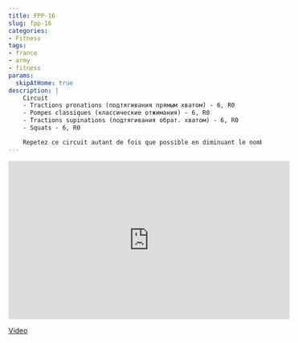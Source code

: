 ```yaml
---
title: FPP-16
slug: fpp-16
categories:
- Fitness
tags:
- france
- army
- fitness
params:
  skipAtHome: true
description: |
    Circuit
    - Tractions pronations (подтягивания прямым хватом) - 6, R0
    - Pompes classiques (классические отжимания) - 6, R0
    - Tractions supinations (подтягивания обрат. хватом) - 6, R0
    - Squats - 6, R0

    Repetez ce circuit autant de fois que possible en diminuant le nombre de repetitions a chaque circuit (Повторяйте эту схему как можно чаще, уменьшая количество повторений в каждом цикле)
---
```

<iframe width="560" height="315" src="https://www.youtube.com/embed/p6zAoDbE__s?si=r_AE1-fKOHc49A4i" title="YouTube video player" frameborder="0" allow="accelerometer; autoplay; clipboard-write; encrypted-media; gyroscope; picture-in-picture; web-share" allowfullscreen></iframe>

[Video](https://youtu.be/p6zAoDbE__s?si=r_AE1-fKOHc49A4i)
